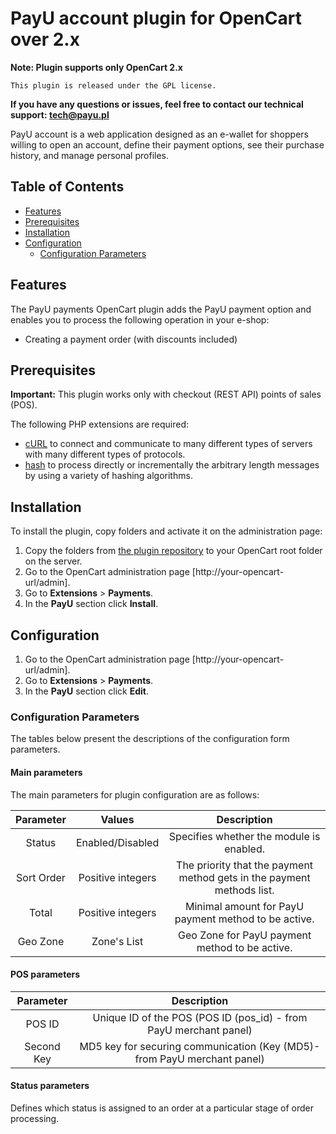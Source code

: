 # PayU account plugin for OpenCart over 2.x

**Note: Plugin supports only OpenCart 2.x**


``This plugin is released under the GPL license.``

**If you have any questions or issues, feel free to contact our technical support: tech@payu.pl**

PayU account is a web application designed as an e-wallet for shoppers willing to open an account, 
define their payment options, see their purchase history, and manage personal profiles.

## Table of Contents

- [Features][0]<br/>
- [Prerequisites][1] <br />
- [Installation][2]<br />
- [Configuration][3]<br />
    - [Configuration Parameters][3.1]

## Features
The PayU payments OpenCart plugin adds the PayU payment option and enables you to process the following operation in your e-shop:

* Creating a payment order (with discounts included)

## Prerequisites

**Important:** This plugin works only with checkout (REST API) points of sales (POS).

The following PHP extensions are required:

* [cURL][ext2] to connect and communicate to many different types of servers with many different types of protocols.
* [hash][ext3] to process directly or incrementally the arbitrary length messages by using a variety of hashing algorithms.

## Installation

To install the plugin, copy folders and activate it on the administration page:

1. Copy the folders from [the plugin repository][ext1] to your OpenCart root folder on the server.
2. Go to the OpenCart administration page [http://your-opencart-url/admin].
3. Go to **Extensions** > **Payments**.
4. In the **PayU** section click **Install**.


## Configuration

1. Go to the OpenCart administration page [http://your-opencart-url/admin].
2. Go to **Extensions** > **Payments**.
3. In the **PayU** section click **Edit**.


### Configuration Parameters

The tables below present the descriptions of the configuration form parameters.

#### Main parameters

The main parameters for plugin configuration are as follows:

| Parameter | Values | Description | 
|:---------:|:------:|:-----------:|
|Status|Enabled/Disabled|Specifies whether the module is enabled.|
|Sort Order|Positive integers|The priority that the payment method gets in the payment methods list.|
|Total|Positive integers|Minimal amount for PayU payment method to be active.|
|Geo Zone|Zone's List|Geo Zone for PayU payment method to be active.|

#### POS parameters

| Parameter | Description | 
|:---------:|:-----------:|
|POS ID|Unique ID of the POS (POS ID (pos_id) - from PayU merchant panel)|
|Second Key| MD5 key for securing communication (Key (MD5)- from PayU merchant panel)|

#### Status parameters

Defines which status is assigned to an order at a particular stage of order processing.


<!--LINKS-->

<!--topic urls:-->
[0]: https://github.com/PayU/plugin_opencart_2##features
[1]: https://github.com/PayU/plugin_opencart_2#prerequisites
[2]: https://github.com/PayU/plugin_opencart_2#installation
[3]: https://github.com/PayU/plugin_opencart_2#configuration
[3.1]: https://github.com/PayU/plugin_opencart_2#configuration-parameters


<!--external links:-->
[ext1]: https://github.com/PayU/plugin_opencart_2
[ext2]: http://php.net/manual/en/book.curl.php
[ext3]: http://php.net/manual/en/book.hash.php

<!--images:-->
